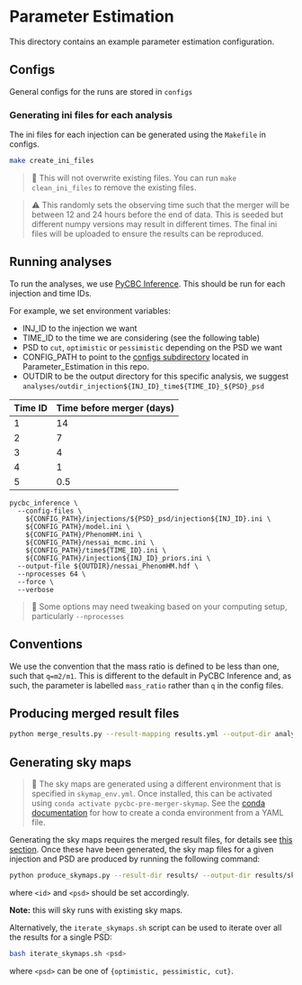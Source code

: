 # Parameter Estimation

This directory contains an example parameter estimation configuration.

## Configs

General configs for the runs are stored in `configs`

### Generating ini files for each analysis

The ini files for each injection can be generated using the `Makefile` in configs.

```bash
make create_ini_files
```

> 📝 This will not overwrite existing files. You can run `make clean_ini_files` to remove the existing files.

> ⚠️ This randomly sets the observing time such that the merger will be between 12 and 24 hours before the end of data. This is seeded but different numpy versions may result in different times. The final ini files will be uploaded to ensure the results can be reproduced.

## Running analyses

To run the analyses, we use [PyCBC Inference](https://pycbc.org/pycbc/latest/html/inference.html). This should be run for each injection and time IDs.

For example, we set environment variables:
- INJ_ID to the injection we want
- TIME_ID to the time we are considering (see the following table)
- PSD to `cut`, `optimistic` or `pessimistic` depending on the PSD we want
- CONFIG_PATH to point to the [configs subdirectory](configs) located in Parameter_Estimation in this repo.
- OUTDIR to be the output directory for this specific analysis, we suggest `analyses/outdir_injection${INJ_ID}_time${TIME_ID}_${PSD}_psd`

| Time ID | Time before merger (days) |
| --- | --- |
| 1 | 14 |
| 2 | 7 |
| 3 | 4 |
| 4 | 1 |
| 5 | 0.5 |

```
pycbc_inference \
  --config-files \
    ${CONFIG_PATH}/injections/${PSD}_psd/injection${INJ_ID}.ini \
    ${CONFIG_PATH}/model.ini \
    ${CONFIG_PATH}/PhenomHM.ini \
    ${CONFIG_PATH}/nessai_mcmc.ini \
    ${CONFIG_PATH}/time${TIME_ID}.ini \
    ${CONFIG_PATH}/injection${INJ_ID}_priors.ini \
  --output-file ${OUTDIR}/nessai_PhenomHM.hdf \
  --nprocesses 64 \
  --force \
  --verbose
```

> 📝 Some options may need tweaking based on your computing setup, particularly `--nprocesses`

## Conventions

We use the convention that the mass ratio is defined to be less than one, such that `q=m2/m1`. This is different to the default in PyCBC Inference and, as such, the parameter is labelled `mass_ratio` rather than `q` in the config files.

## Producing merged result files

```bash
python merge_results.py --result-mapping results.yml --output-dir analyses/
```

## Generating sky maps

> 📝 The sky maps are generated using a different environment that is specified in `skymap_env.yml`. Once installed, this can be activated using `conda activate pycbc-pre-merger-skymap`. See the [conda documentation](https://docs.conda.io/projects/conda/en/latest/user-guide/tasks/manage-environments.html#creating-an-environment-from-an-environment-yml-file) for how to create a conda environment from a YAML file.

Generating the sky maps requires the merged result files, for details see [this section](#producing-merged-result-files).
Once these have been generated, the sky map files for a given injection and PSD are produced by running the following command:

```bash
python produce_skymaps.py --result-dir results/ --output-dir results/skymaps/ --injection-id <id> --psd <psd> --jobs 8 --trials 4
```

where `<id>` and `<psd>` should be set accordingly.

**Note:** this will sky runs with existing sky maps.

Alternatively, the `iterate_skymaps.sh` script can be used to iterate over all the results for a single PSD:

```bash
bash iterate_skymaps.sh <psd>
```

where `<psd>` can be one of `{optimistic, pessimistic, cut}`.
